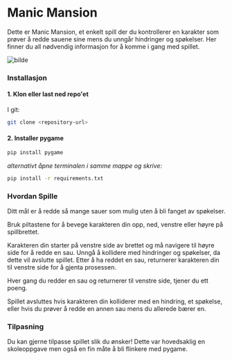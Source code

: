 # Manic Mansion
Dette er Manic Mansion, et enkelt spill der du kontrollerer en karakter som prøver å redde sauene sine mens du unngår hindringer og spøkelser. Her finner du all nødvendig informasjon for å komme i gang med spillet.

![bilde](https://github.com/mohandtest/pygame/assets/112395083/7ece265d-a33b-4802-a26b-8ac222de3b83)

### Installasjon
#### 1. Klon eller last ned repo'et
I git:
```bash
git clone <repository-url>
```

#### 2. Installer pygame
   
```bash
pip install pygame
```

*alternativt åpne terminalen i samme mappe og skrive:*

```bash
pip install -r requirements.txt
```

### Hvordan Spille
Ditt mål er å redde så mange sauer som mulig uten å bli fanget av spøkelser.

Bruk piltastene for å bevege karakteren din opp, ned, venstre eller høyre på spillbrettet.

Karakteren din starter på venstre side av brettet og må navigere til høyre side for å redde en sau. Unngå å kollidere med hindringer og spøkelser, da dette vil avslutte spillet. Etter å ha reddet en sau, returnerer karakteren din til venstre side for å gjenta prosessen.

Hver gang du redder en sau og returnerer til venstre side, tjener du ett poeng.

Spillet avsluttes hvis karakteren din kolliderer med en hindring, et spøkelse, eller hvis du prøver å redde en annen sau mens du allerede bærer en.

### Tilpasning
Du kan gjerne tilpasse spillet slik du ønsker! Dette var hovedsaklig en skoleoppgave men også en fin måte å bli flinkere med pygame.